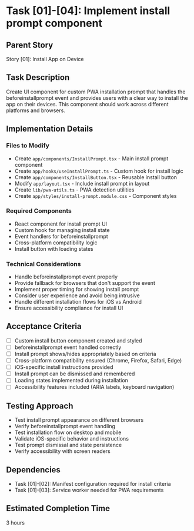 # Task [01]-[04]: Implement install prompt component

## Parent Story

Story [01]: Install App on Device

## Task Description

Create UI component for custom PWA installation prompt that handles the beforeinstallprompt event
and provides users with a clear way to install the app on their devices. This component should work
across different platforms and browsers.

## Implementation Details

### Files to Modify

- Create `app/components/InstallPrompt.tsx` - Main install prompt component
- Create `app/hooks/useInstallPrompt.ts` - Custom hook for install logic
- Create `app/components/InstallButton.tsx` - Reusable install button
- Modify `app/layout.tsx` - Include install prompt in layout
- Create `lib/pwa-utils.ts` - PWA detection utilities
- Create `app/styles/install-prompt.module.css` - Component styles

### Required Components

- React component for install prompt UI
- Custom hook for managing install state
- Event handlers for beforeinstallprompt
- Cross-platform compatibility logic
- Install button with loading states

### Technical Considerations

- Handle beforeinstallprompt event properly
- Provide fallback for browsers that don't support the event
- Implement proper timing for showing install prompt
- Consider user experience and avoid being intrusive
- Handle different installation flows for iOS vs Android
- Ensure accessibility compliance for install UI

## Acceptance Criteria

- [ ] Custom install button component created and styled
- [ ] beforeinstallprompt event handled correctly
- [ ] Install prompt shows/hides appropriately based on criteria
- [ ] Cross-platform compatibility ensured (Chrome, Firefox, Safari, Edge)
- [ ] iOS-specific install instructions provided
- [ ] Install prompt can be dismissed and remembered
- [ ] Loading states implemented during installation
- [ ] Accessibility features included (ARIA labels, keyboard navigation)

## Testing Approach

- Test install prompt appearance on different browsers
- Verify beforeinstallprompt event handling
- Test installation flow on desktop and mobile
- Validate iOS-specific behavior and instructions
- Test prompt dismissal and state persistence
- Verify accessibility with screen readers

## Dependencies

- Task [01]-[02]: Manifest configuration required for install criteria
- Task [01]-[03]: Service worker needed for PWA requirements

## Estimated Completion Time

3 hours

